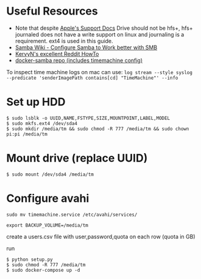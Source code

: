 # Useful Resources
* Note that despite [Apple's Support Docs](https://support.apple.com/en-gb/HT202784#nas) Drive should not be hfs+, hfs+ journaled does not have a write support on linux and journaling is a requirement. ext4 is used in this guide.
* [Samba Wiki - Configure Samba to Work better with SMB](https://wiki.samba.org/index.php/Configure_Samba_to_Work_Better_with_Mac_OS_X)
* [KervyN's excellent Reddit HowTo](https://www.reddit.com/r/homelab/comments/83vkaz/howto_make_time_machine_backups_on_a_samba/?utm_source=share&utm_medium=web2x)
* [docker-samba repo (includes timemachine config)](https://github.com/dperson/samba)

To inspect time machine logs on mac can use:
``` log stream --style syslog  --predicate 'senderImagePath contains[cd] "TimeMachine"' --info ```

# Set up HDD
```
$ sudo lsblk -o UUID,NAME,FSTYPE,SIZE,MOUNTPOINT,LABEL,MODEL
$ sudo mkfs.ext4 /dev/sda4
$ sudo mkdir /media/tm && sudo chmod -R 777 /media/tm && sudo chown pi:pi /media/tm
```

# Mount drive (replace UUID)
```
$ sudo mount /dev/sda4 /media/tm
```

# Configure avahi
```
sudo mv timemachine.service /etc/avahi/services/
```
```
export BACKUP_VOLUME=/media/tm
```
create a users.csv file with user,password,quota on each row (quota in GB)

run 
```
$ python setup.py
$ sudo chmod -R 777 /media/tm
$ sudo docker-compose up -d
```
